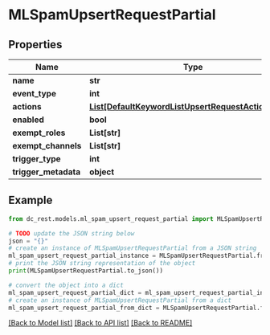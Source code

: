 # MLSpamUpsertRequestPartial


## Properties

Name | Type | Description | Notes
------------ | ------------- | ------------- | -------------
**name** | **str** |  | [optional] 
**event_type** | **int** |  | [optional] 
**actions** | [**List[DefaultKeywordListUpsertRequestActionsInner]**](DefaultKeywordListUpsertRequestActionsInner.md) |  | [optional] 
**enabled** | **bool** |  | [optional] 
**exempt_roles** | **List[str]** |  | [optional] 
**exempt_channels** | **List[str]** |  | [optional] 
**trigger_type** | **int** |  | [optional] 
**trigger_metadata** | **object** |  | [optional] 

## Example

```python
from dc_rest.models.ml_spam_upsert_request_partial import MLSpamUpsertRequestPartial

# TODO update the JSON string below
json = "{}"
# create an instance of MLSpamUpsertRequestPartial from a JSON string
ml_spam_upsert_request_partial_instance = MLSpamUpsertRequestPartial.from_json(json)
# print the JSON string representation of the object
print(MLSpamUpsertRequestPartial.to_json())

# convert the object into a dict
ml_spam_upsert_request_partial_dict = ml_spam_upsert_request_partial_instance.to_dict()
# create an instance of MLSpamUpsertRequestPartial from a dict
ml_spam_upsert_request_partial_from_dict = MLSpamUpsertRequestPartial.from_dict(ml_spam_upsert_request_partial_dict)
```
[[Back to Model list]](../README.md#documentation-for-models) [[Back to API list]](../README.md#documentation-for-api-endpoints) [[Back to README]](../README.md)



